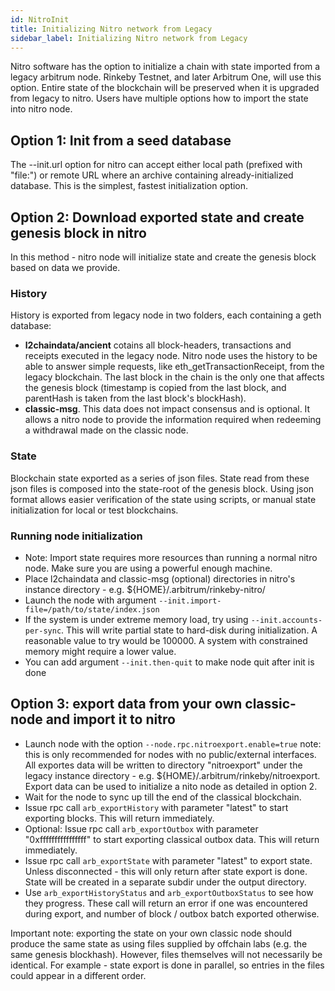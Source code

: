 ```yaml
---
id: NitroInit
title: Initializing Nitro network from Legacy
sidebar_label: Initializing Nitro network from Legacy
---
```


Nitro software has the option to initialize a chain with state imported from a legacy arbitrum node. Rinkeby Testnet, and later Arbitrum One, will use this option. Entire state of the blockchain will be preserved when it is upgraded from legacy to nitro. Users have multiple options how to import the state into nitro node.

## Option 1: Init from a seed database

The --init.url option for nitro can accept either local path (prefixed with "file:") or remote URL where an archive containing already-initialized database. This is the simplest, fastest initialization option.

## Option 2: Download exported state and create genesis block in nitro

In this method - nitro node will initialize state and create the genesis block based on data we provide.

### History

History is exported from legacy node in two folders, each containing a geth database:

- **l2chaindata/ancient** cotains all block-headers, transactions and receipts executed in the legacy node. Nitro node uses the history to be able to answer simple requests, like eth_getTransactionReceipt, from the legacy blockchain. The last block in the chain is the only one that affects the genesis block (timestamp is copied from the last block, and parentHash is taken from the last block's blockHash).
- **classic-msg**. This data does not impact consensus and is optional. It allows a nitro node to provide the information required when redeeming a withdrawal made on the classic node.

### State

Blockchain state exported as a series of json files. State read from these json files is composed into the state-root of the genesis block. Using json format allows easier verification of the state using scripts, or manual state initialization for local or test blockchains.

### Running node initialization

- Note: Import state requires more resources than running a normal nitro node. Make sure you are using a powerful enough machine.
- Place l2chaindata and classic-msg (optional) directories in nitro's instance directory - e.g. ${HOME}/.arbitrum/rinkeby-nitro/
- Launch the node with argument `--init.import-file=/path/to/state/index.json`
- If the system is under extreme memory load, try using `--init.accounts-per-sync`. This will write partial state to hard-disk during initialization. A reasonable value to try would be 100000. A system with constrained memory might require a lower value.
- You can add argument `--init.then-quit` to make node quit after init is done

## Option 3: export data from your own classic-node and import it to nitro

- Launch node with the option `--node.rpc.nitroexport.enable=true` note: this is only recommended for nodes with no public/external interfaces. All exportes data will be written to directory "nitroexport" under the legacy instance directory - e.g. ${HOME}/.arbitrum/rinkeby/nitroexport. Export data can be used to initialize a nito node as detailed in option 2.
- Wait for the node to sync up till the end of the classical blockchain.
- Issue rpc call `arb_exportHistory` with parameter "latest" to start exporting blocks. This will return immediately.
- Optional: Issue rpc call `arb_exportOutbox` with parameter "0xffffffffffffffff" to start exporting classical outbox data. This will return immediately.
- Issue rpc call `arb_exportState` with parameter "latest" to export state. Unless disconnected - this will only return after state export is done. State will be created in a separate subdir under the output directory.
- Use `arb_exportHistoryStatus` and `arb_exportOutboxStatus` to see how they progress. These call will return an error if one was encountered during export, and number of block / outbox batch exported otherwise.

Important note: exporting the state on your own classic node should produce the same state as using files supplied by offchain labs (e.g. the same genesis blockhash). However, files themselves will not necessarily be identical. For example - state export is done in parallel, so entries in the files could appear in a different order.
